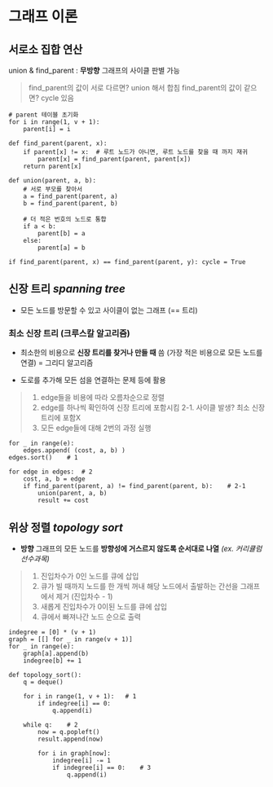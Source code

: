# 그래프 이론
## 서로소 집합 연산
union & find_parent : **무방향** 그래프의 사이클 판별 가능
> find_parent의 값이 서로 다르면? union 해서 합침
> find_parent의 값이 같으면? cycle 있음

    # parent 테이블 초기화
    for i in range(1, v + 1):
	    parent[i] = i
	    
    def find_parent(parent, x):
	    if parent[x] != x:	# 루트 노드가 아니면, 루트 노드를 찾을 때 까지 재귀
		    parent[x] = find_parent(parent, parent[x])
	    return parent[x]

    def union(parent, a, b):
	    # 서로 부모를 찾아서
	    a = find_parent(parent, a)
	    b = find_parent(parent, b)
		
	    # 더 적은 번호의 노드로 통합
	    if a < b:
		    parent[b] = a
	    else:
		    parent[a] = b

    if find_parent(parent, x) == find_parent(parent, y): cycle = True 

## 신장 트리 *spanning tree*
- 모든 노드를 방문할 수 있고 사이클이 없는 그래프 (== 트리)

### 최소 신장 트리 (크루스칼 알고리즘)
- 최소한의 비용으로 **신장 트리를 찾거나 만들 때** 씀
(가장 적은 비용으로 모든 노드를 연결) = 그리디 알고리즘

- 도로를 추가해 모든 섬을 연결하는 문제 등에 활용
> 1. edge들을 비용에 따라 오름차순으로 정렬
> 2. edge를 하나씩 확인하여 신장 트리에 포함시킴 
> 2-1. 사이클 발생? 최소 신장 트리에 포함X
> 3. 모든 edge들에 대해 2번의 과정 실행

    for _ in range(e):
	    edges.append( (cost, a, b) )
	edges.sort()	# 1

	for edge in edges:	# 2
		cost, a, b = edge
		if find_parent(parent, a) != find_parent(parent, b):	# 2-1
			union(parent, a, b)	
			result += cost
	
## 위상 정렬 *topology sort*
- **방향** 그래프의 모든 노드를 **방향성에 거스르지 않도록 순서대로 나열** 
*(ex. 커리큘럼 선수과목)* 
> 1. 진입차수가 0인 노드를 큐에 삽입
> 2. 큐가 빌 때까지 노드를 한 개씩 꺼내 해당 노드에서 출발하는 간선을  그래프에서 제거 (진입차수 - 1)
> 3. 새롭게 진입차수가 0이된 노드를 큐에 삽입
> 4. 큐에서 빠져나간 노드 순으로 출력

	indegree = [0] * (v + 1)
	graph = [[] for _ in range(v + 1)]
	for _ in range(e):
		graph[a].append(b)
		indegree[b] += 1

    def topology_sort():
	    q = deque()
	    
	    for i in range(1, v + 1):	# 1
		    if indegree[i] == 0:
			    q.append(i)
	
		while q:	# 2
			now = q.popleft()
			result.append(now)
			
			for i in graph[now]:
				indegree[i] -= 1
				if indegree[i] == 0:	# 3
					q.append(i)
